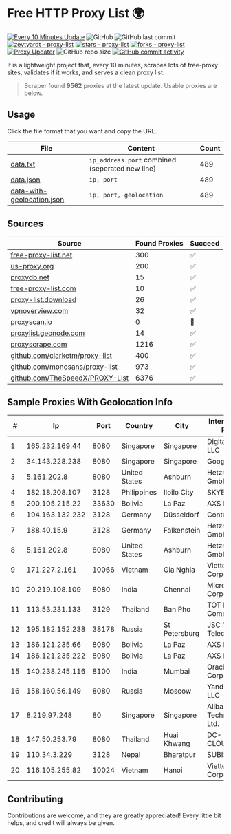 
# Free HTTP Proxy List 🌍

[![Every 10 Minutes Update](https://github.com/mertguvencli/http-proxy-list/actions/workflows/main.yml/badge.svg?branch=main)](https://github.com/mertguvencli/http-proxy-list/actions/workflows/main.yml)
![GitHub](https://img.shields.io/github/license/mertguvencli/http-proxy-list)
![GitHub last commit](https://img.shields.io/github/last-commit/mertguvencli/http-proxy-list)
[![zevtyardt - proxy-list](https://img.shields.io/static/v1?label=zevtyardt&message=proxy-list&color=blue&logo=github)](https://github.com/zevtyardt/proxy-list "Go to GitHub repo")
[![stars - proxy-list](https://img.shields.io/github/stars/zevtyardt/proxy-list?style=social)](https://github.com/zevtyardt/proxy-list)
[![forks - proxy-list](https://img.shields.io/github/forks/zevtyardt/proxy-list?style=social)](https://github.com/zevtyardt/proxy-list)
[![Proxy Updater](https://github.com/zevtyardt/proxy-list/workflows/Proxy%20Updater/badge.svg)](https://github.com/zevtyardt/proxy-list/actions?query=workflow:"Proxy+Updater")
![GitHub repo size](https://img.shields.io/github/repo-size/zevtyardt/proxy-list)
[![GitHub commit activity](https://img.shields.io/github/commit-activity/m/zevtyardt/proxy-list?logo=commits)](https://github.com/zevtyardt/proxy-list/commits/main)

It is a lightweight project that, every 10 minutes, scrapes lots of free-proxy sites, validates if it works, and serves a clean proxy list.

> Scraper found **9562** proxies at the latest update. Usable proxies are below.

## Usage

Click the file format that you want and copy the URL.

|File|Content|Count|
|----|-------|-----|
|[data.txt](https://raw.githubusercontent.com/mertguvencli/http-proxy-list/main/proxy-list/data.txt)|`ip_address:port` combined (seperated new line)|489|
|[data.json](https://raw.githubusercontent.com/mertguvencli/http-proxy-list/main/proxy-list/data.json)|`ip, port`|489|
|[data-with-geolocation.json](https://raw.githubusercontent.com/mertguvencli/http-proxy-list/main/proxy-list/data-with-geolocation.json)|`ip, port, geolocation`|489|

## Sources

|Source|Found Proxies|Succeed|
|------|-------------|-------|
|[free-proxy-list.net](https://free-proxy-list.net)|300|✅|
|[us-proxy.org](https://www.us-proxy.org)|200|✅|
|[proxydb.net](http://proxydb.net)|15|✅|
|[free-proxy-list.com](https://free-proxy-list.com/?page=&port=&type%5B%5D=http&type%5B%5D=https&up_time=0&search=Search)|10|✅|
|[proxy-list.download](https://www.proxy-list.download/HTTP)|26|✅|
|[vpnoverview.com](https://vpnoverview.com/privacy/anonymous-browsing/free-proxy-servers)|32|✅|
|[proxyscan.io](https://www.proxyscan.io)|0|🚫|
|[proxylist.geonode.com](https://proxylist.geonode.com/api/proxy-list?limit=300&page=1&sort_by=lastChecked&sort_type=desc&protocols=http,https)|14|✅|
|[proxyscrape.com](https://api.proxyscrape.com/v2/?request=displayproxies&protocol=http&timeout=10000&country=all&ssl=all&anonymity=all)|1216|✅|
|[github.com/clarketm/proxy-list](https://raw.githubusercontent.com/clarketm/proxy-list/master/proxy-list-raw.txt)|400|✅|
|[github.com/monosans/proxy-list](https://raw.githubusercontent.com/monosans/proxy-list/main/proxies/http.txt)|973|✅|
|[github.com/TheSpeedX/PROXY-List](https://raw.githubusercontent.com/TheSpeedX/PROXY-List/master/http.txt)|6376|✅|


## Sample Proxies With Geolocation Info

|#|Ip|Port|Country|City|Internet Service Provider|
|-|--|----|-------|----|-------------------------|
|1|165.232.169.44|8080|Singapore|Singapore|DigitalOcean, LLC|
|2|34.143.228.238|8080|Singapore|Singapore|Google LLC|
|3|5.161.202.8|8080|United States|Ashburn|Hetzner Online GmbH|
|4|182.18.208.107|3128|Philippines|Iloilo City|SKYBROADBAND|
|5|200.105.215.22|33630|Bolivia|La Paz|AXS Bolivia S. A.|
|6|194.163.132.232|3128|Germany|Düsseldorf|Contabo GmbH|
|7|188.40.15.9|3128|Germany|Falkenstein|Hetzner Online GmbH|
|8|5.161.202.8|8080|United States|Ashburn|Hetzner Online GmbH|
|9|171.227.2.161|10066|Vietnam|Gia Nghia|Viettel Corporation|
|10|20.219.108.109|8080|India|Chennai|Microsoft Corporation|
|11|113.53.231.133|3129|Thailand|Ban Pho|TOT Public Company Limited|
|12|195.182.152.238|38178|Russia|St Petersburg|JSC "Severen-Telecom"|
|13|186.121.235.66|8080|Bolivia|La Paz|AXS Bolivia S. A.|
|14|186.121.235.222|8080|Bolivia|La Paz|AXS Bolivia S. A.|
|15|140.238.245.116|8100|India|Mumbai|Oracle Corporation|
|16|158.160.56.149|8080|Russia|Moscow|Yandex.Cloud LLC|
|17|8.219.97.248|80|Singapore|Singapore|Alibaba (US) Technology Co., Ltd.|
|18|147.50.253.79|8080|Thailand|Huai Khwang|DC-CLOUDFOREST3|
|19|110.34.3.229|3128|Nepal|Bharatpur|SUBISU C7|
|20|116.105.255.82|10024|Vietnam|Hanoi|Viettel Corporation|



## Contributing

Contributions are welcome, and they are greatly appreciated! Every
little bit helps, and credit will always be given.

